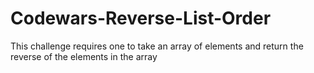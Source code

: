 # Codewars-Reverse-List-Order
This challenge requires one to take an array of elements and return the reverse of the elements in the array
